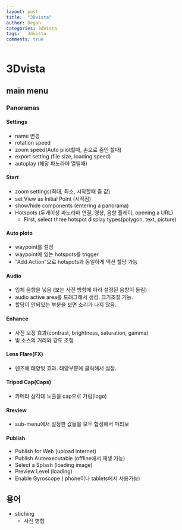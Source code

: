 ```yaml
---
layout: post
title:  "3Dvista"
author: Degan
categories: 3dvista
tags:	3dvista 
comments: true
---
```


# 3Dvista

## main menu

### Panoramas

#### Settings
- name 변경
- rotation speed
- zoom speed(Auto pilot할때, 손으로 줌인 할때)
- export setting (file size, loading speed) 
- autoplay (해당 파노라마 열릴때)

#### Start
- zoom settings(최대, 최소, 시작할때 줌 값)
- set View as Initial Point (시작점)
- show/hide components (entering a panorama)
- Hotspots (두개이상 파노라마 연결, 영상, 음향 플레이, opening a URL)
    - First, select three hotspot display types(polygon, text, picture)

#### Auto ploto
- waypoint를 설정
- waypoint에 있는 hotspots를 trigger
- "Add Action"으로 hotspots과 동일하게 액션 할당 가능


#### Audio
- 입체 음향을 넣음 (보는 사진 방향에 따라 설정된 음향이 들림)
- audio active area를 드래그해서 생성. 크기조절 가능.
- 할당이 안되있는 부분을 보면 소리가 나지 않음.

#### Enhance
- 사진 보정 효과(contrast, brightness, saturation, gamma)
- 빛 소스의 거리와 강도 조절

#### Lens Flare(FX)
- 렌즈에 태양빛 효과. 태양부분에 클릭해서 설정.

#### Tripod Cap(Caps)
- 카메라 삼각대 노출을 cap으로 가림(logo)

#### Rreview
- sub-menu에서 설정한 값들을 모두 합성해서 미리보

#### Publish
- Publish for Web (upload internet)
- Publish Autoexecutable (offline에서 재생 가능)
- Select a Splash (loading image)
- Preview Level (loading)
- Enable Gyroscope ( phone이나 tablets에서 사용가능)


## 용어

- stiching
    - 사진 병합

